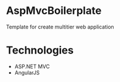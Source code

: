 # AspMvcBoilerplate
Template for create multitier web application
# Technologies
- ASP.NET MVC
- AngularJS
